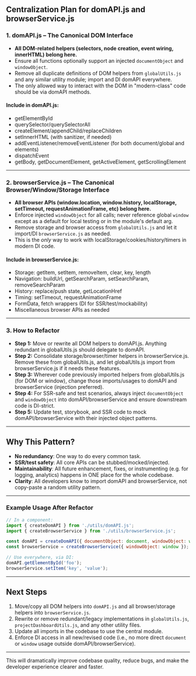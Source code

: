## Centralization Plan for domAPI.js and browserService.js

### 1. __domAPI.js – The Canonical DOM Interface__

- __All DOM-related helpers (selectors, node creation, event wiring, innerHTML) belong here.__
- Ensure all functions optionally support an injected `documentObject` and `windowObject`.
- Remove all duplicate definitions of DOM helpers from `globalUtils.js` and any similar utility module; import and DI domAPI everywhere.
- The only allowed way to interact with the DOM in "modern-class" code should be via domAPI methods.

#### __Include in domAPI.js:__

- getElementById
- querySelector/querySelectorAll
- createElement/appendChild/replaceChildren
- setInnerHTML (with sanitizer, if needed)
- addEventListener/removeEventListener (for both document/global and elements)
- dispatchEvent
- getBody, getDocumentElement, getActiveElement, getScrollingElement

---

### 2. __browserService.js – The Canonical Browser/Window/Storage Interface__

- __All browser APIs (window.location, window.history, localStorage, setTimeout, requestAnimationFrame, etc) belong here.__
- Enforce injected `windowObject` for all calls; never reference global `window` except as a default for local testing or in the module's default arg.
- Remove storage and browser access from `globalUtils.js` and let it import/DI `browserService.js` as needed.
- This is the *only* way to work with localStorage/cookies/history/timers in modern DI code.

#### __Include in browserService.js:__

- Storage: getItem, setItem, removeItem, clear, key, length
- Navigation: buildUrl, getSearchParam, setSearchParam, removeSearchParam
- History: replace/push state, getLocationHref
- Timing: setTimeout, requestAnimationFrame
- FormData, fetch wrappers (DI for SSR/test/mockability)
- Miscellaneous browser APIs as needed

---

### 3. __How to Refactor__

- __Step 1:__ Move or rewrite all DOM helpers to domAPI.js. Anything redundant in globalUtils.js should delegate to domAPI.
- __Step 2:__ Consolidate storage/browser/timer helpers in browserService.js. Remove these from globalUtils.js, and let globalUtils.js import from browserService.js if it needs these features.
- __Step 3:__ Wherever code previously imported helpers from globalUtils.js (for DOM or window), change those imports/usages to domAPI and browserService (injection preferred).
- __Step 4:__ For SSR-safe and test scenarios, always inject `documentObject` and `windowObject` into domAPI/browserService and ensure downstream code is DI-strict.
- __Step 5:__ Update test, storybook, and SSR code to mock domAPI/browserService with their injected object patterns.

---

## Why This Pattern?

- __No redundancy__: One way to do every common task.
- __SSR/test safety__: All core APIs can be stubbed/mocked/injected.
- __Maintainability__: All future enhancement, fixes, or instrumenting (e.g. for logging, analytics) happens in ONE place for the whole codebase.
- __Clarity__: All developers know to import domAPI and browserService, not copy-paste a random utility pattern.

---

### Example Usage After Refactor

```js
// In a component:
import { createDomAPI } from './utils/domAPI.js';
import { createBrowserService } from './utils/browserService.js';

const domAPI = createDomAPI({ documentObject: document, windowObject: window });
const browserService = createBrowserService({ windowObject: window });

// Use everywhere, via DI:
domAPI.getElementById('foo');
browserService.setItem('key', 'value');
```

---

## Next Steps

1. Move/copy all DOM helpers into `domAPI.js` and all browser/storage helpers into `browserService.js`.
2. Rewrite or remove redundant/legacy implementations in `globalUtils.js`, `projectDashboardUtils.js`, and any other utility files.
3. Update all imports in the codebase to use the central module.
4. Enforce DI access in all new/revised code (i.e., no more direct `document` or `window` usage outside domAPI/browserService).

---

This will dramatically improve codebase quality, reduce bugs, and make the developer experience clearer and faster.
